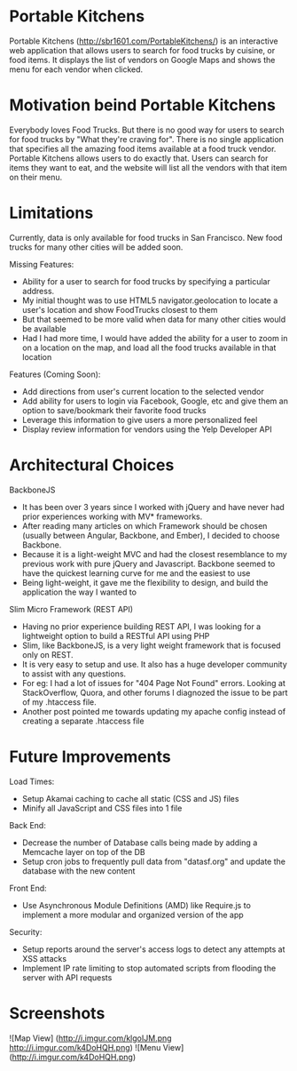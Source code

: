 # Portable Kitchens
Portable Kitchens (http://sbr1601.com/PortableKitchens/) is an interactive web application that allows users to search for food trucks by cuisine, or food items.
It displays the list of vendors on Google Maps and shows the menu for each vendor when clicked.

# Motivation beind Portable Kitchens
Everybody loves Food Trucks. But there is no good way for users to search for food trucks by "What they're craving for". There is no single application that specifies all the amazing food items available at a food truck vendor.
Portable Kitchens allows users to do exactly that. Users can search for items they want to eat, and the website will list all the vendors with that item on their menu.

# Limitations
Currently, data is only available for food trucks in San Francisco. New food trucks for many other cities will be added soon.

Missing Features:
 - Ability for a user to search for food trucks by specifying a particular address.
  - My initial thought was to use HTML5 navigator.geolocation to locate a user's location and show FoodTrucks closest to them
  - But that seemed to be more valid when data for many other cities would be available
  - Had I had more time, I would have added the ability for a user to zoom in on a location on the map, and load all the food trucks available in that location

Features (Coming Soon):
 - Add directions from user's current location to the selected vendor
 - Add ability for users to login via Facebook, Google, etc and give them an option to save/bookmark their favorite food trucks
  - Leverage this information to give users a more personalized feel
 - Display review information for vendors using the Yelp Developer API

# Architectural Choices
BackboneJS
 - It has been over 3 years since I worked with jQuery and have never had prior experiences working with MV* frameworks.
 - After reading many articles on which Framework should be chosen (usually between Angular, Backbone, and Ember), I decided to choose Backbone.
  - Because it is a light-weight MVC and had the closest resemblance to my previous work with pure jQuery and Javascript. Backbone seemed to have the quickest learning curve for me and the easiest to use
  - Being light-weight, it gave me the flexibility to design, and build the application the way I wanted to

Slim Micro Framework (REST API)
 - Having no prior experience building REST API, I was looking for a lightweight option to build a RESTful API using PHP
 - Slim, like BackboneJS, is a very light weight framework that is focused only on REST. 
 - It is very easy to setup and use. It also has a huge developer community to assist with any questions.
  - For eg: I had a lot of issues for "404 Page Not Found" errors. Looking at StackOverflow, Quora, and other forums I diagnozed the issue to be part of my .htaccess file.
  - Another post pointed me towards updating my apache config instead of creating a separate .htaccess file 

# Future Improvements
Load Times:
 - Setup Akamai caching to cache all static (CSS and JS) files
 - Minify all JavaScript and CSS files into 1 file

Back End:
 - Decrease the number of Database calls being made by adding a Memcache layer on top of the DB
 - Setup cron jobs to frequently pull data from "datasf.org" and update the database with the new content

Front End:
 - Use Asynchronous Module Definitions (AMD) like Require.js to implement a more modular and organized version of the app

Security:
 - Setup reports around the server's access logs to detect any attempts at XSS attacks
 - Implement IP rate limiting to stop automated scripts from flooding the server with API requests

# Screenshots

![Map View] (http://i.imgur.com/klgoIJM.png http://i.imgur.com/k4DoHQH.png)
![Menu View] (http://i.imgur.com/k4DoHQH.png)
